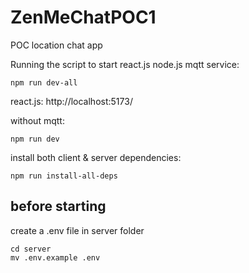 # ZenMeChatPOC1

POC location chat app

Running the script to start react.js node.js mqtt service:

```
npm run dev-all
```

react.js: http://localhost:5173/

without mqtt:

```
npm run dev
```

install both client & server dependencies:

```
npm run install-all-deps
```

## before starting

create a .env file in server folder

```
cd server
mv .env.example .env
```
